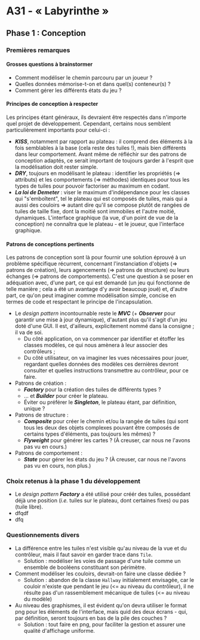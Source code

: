# A31 - « Labyrinthe »

## Phase 1 : Conception

### Premières remarques

#### Grosses questions à brainstormer

- Comment modéliser le chemin parcouru par un joueur ?
- Quelles données mémorise-t-on et dans quel(s) conteneur(s) ?
- Comment gérer les différents états du jeu ?

#### Principes de conception à respecter

Les principes étant généraux, ils devraient être respectés dans n'importe quel projet de développement. Cependant, certains nous semblent particulièrement importants pour celui-ci :

- **_KISS_**, notamment par rapport au plateau : il comprend des éléments à la fois semblables à la base (cela reste des tuiles !), mais bien différents dans leur comportement. Avant même de réfléchir sur des patrons de conception adaptés, ce serait important de toujours garder à l'esprit que la modélisation doit rester simple.
- **_DRY_**, toujours en modélisant le plateau : identifier les propriétés (=> attributs) et les comportements (=> méthodes) identiques pour tous les types de tuiles pour pouvoir factoriser au maximum en codant.
- **_La loi de Demeter_** : viser le maximum d'indépendance pour les classes qui "s'emboîtent", tel le plateau qui est composés de tuiles, mais qui a aussi des couloirs => autant dire qu'il se compose plutôt de rangées de tuiles de taille fixe, dont la moitié sont immobiles et l'autre moitié, dynamiques. L'interface graphique (la vue, d'un point de vue de la conception) ne connaîtra que le plateau - et le joueur, que l'interface graphique.

#### Patrons de conceptions pertinents

Les patrons de conception sont là pour fournir une solution éprouvé à un problème spécifique récurrent, concernant l'instanciation d'objets (=> patrons de création), leurs agencements (=> patrons de structure) ou leurs échanges (=> patrons de comportements). C'est une question à se poser en adéquation avec, d'une part, ce qui est demandé (un jeu qui fonctionne de telle manière ; cela a été un avantage d'y avoir beaucoup joué) et, d'autre part, ce qu'on peut imaginer comme modélisation simple, concise en termes de code et respectant le principe de l'incapsulation.

- Le _design pattern_ incontournable reste le **_MVC_** (+ **_Observer_** pour garantir une mise à jour dynamique), d'autant plus qu'il s'agit d'un jeu doté d'une GUI. Il est, d'ailleurs, explicitement nommé dans la consigne ; il va de soi.
	- Du côté application, on va commencer par identifier et étoffer les classes modèles, ce qui nous amènera à leur associer des contrôleurs ;
	- Du côté utilisateur, on va imaginer les vues nécessaires pour jouer, regardant quelles données des modèles ces dernières devront consulter et quelles instructions transmettre au contrôleur, pour ce faire.
- Patrons de création :
	- **_Factory_** pour la création des tuiles de différents types ?
	- ... et **_Builder_** pour créer le plateau.
	- Éviter ou préférer le **_Singleton_**, le plateau étant, par définition, unique ?
- Patrons de structure :
	- **_Composite_** pour créer le chemin et/ou la rangée de tuiles (qui sont tous les deux des objets complexes pouvant être composés de certains types d'éléments, pas toujours les mêmes) ?
	- **_Flyweight_** pour générer les cartes ? (À creuser, car nous ne l'avons pas vu en cours.)
- Patrons de comportement :
	- **_State_** pour gérer les états du jeu ? (À creuser, car nous ne l'avons pas vu en cours, non plus.)

### Choix retenus à la phase 1 du développement

- Le _design pattern_ **_Factory_** a été utilisé pour créér des tuiles, possédant déjà une position (_i.e._ tuiles sur le plateau, dont certaines fixes) ou pas (tuile libre).
- dfqdf
- dfq

### Questionnements divers

- La différence entre les tuiles n'est visible qu'au niveau de la vue et du contrôleur, mais il faut savoir en garder trace dans `Tile`.
	- Solution : modéliser les voies de passage d'une tuile comme un ensemble de booléens constituant son périmètre.
- Comment modéliser les couloirs, devrait-on faire une classe dédiée ?
	- Solution : abandon de la classe `Hallway` initialement envisagée, car le couloir n'existe que pendant le jeu (<= au niveau du contrôleur), il ne résulte pas d'un rassemblement mécanique de tuiles (<= au niveau du modèle)
- Au niveau des graphismes, il est évident qu'on devra utiliser le format png pour les éléments de l'interface, mais quid des deux écrans - qui, par définition, seront toujours en bas de la pile des couches ?
	- Solution : tout faire en png, pour faciliter la gestion et assurer une qualité d'affichage uniforme.
